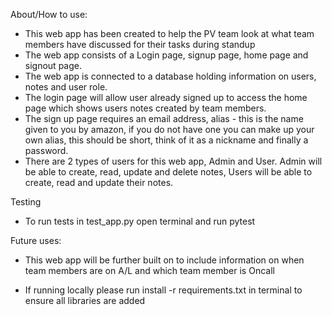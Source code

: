 About/How to use:

- This web app has been created to help the PV team look at what team members have discussed for their tasks during standup
- The web app consists of a Login page, signup page, home page and signout page.
- The web app is connected to a database holding information on users, notes and user role.
- The login page will allow user already signed up to access the home page which shows users notes created by team members.
- The sign up page requires an email address, alias - this is the name given to you by amazon, if you do not have one you can make up your own alias, this should be short, think of it as a nickname and finally a password.
- There are 2 types of users for this web app, Admin and User.
Admin will be able to create, read, update and delete notes, Users will be able to create, read and update their notes.

Testing
- To run tests in test_app.py open terminal and run pytest

Future uses:
- This web app will be further built on to include information on when team members are on A/L and which team member is Oncall


* If running locally please run install -r requirements.txt in terminal to ensure all libraries are added









